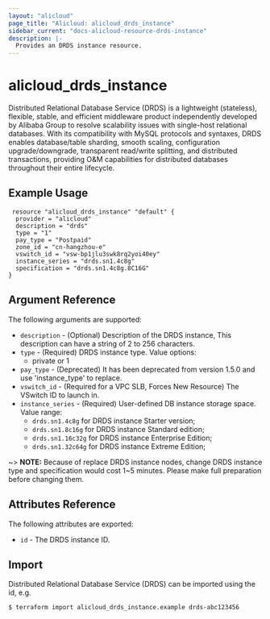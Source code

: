```yaml
---
layout: "alicloud"
page_title: "Alicloud: alicloud_drds_instance"
sidebar_current: "docs-alicloud-resource-drds-instance"
description: |-
  Provides an DRDS instance resource.
---
```


# alicloud\_drds\_instance

Distributed Relational Database Service (DRDS) is a lightweight (stateless), flexible, stable, and efficient middleware product independently developed by Alibaba Group to resolve scalability issues with single-host relational databases.
With its compatibility with MySQL protocols and syntaxes, DRDS enables database/table sharding, smooth scaling, configuration upgrade/downgrade,
transparent read/write splitting, and distributed transactions, providing O&M capabilities for distributed databases throughout their entire lifecycle.

## Example Usage

```
 resource "alicloud_drds_instance" "default" {
  provider = "alicloud"
  description = "drds"
  type = "1"
  pay_type = "Postpaid"
  zone_id = "cn-hangzhou-e"
  vswitch_id = "vsw-bp1jlu3swk8rq2yoi40ey"
  instance_series = "drds.sn1.4c8g"
  specification = "drds.sn1.4c8g.8C16G"
}
```

## Argument Reference

The following arguments are supported:

* `description` - (Optional) Description of the DRDS instance, This description can have a string of 2 to 256 characters.
* `type` - (Required) DRDS instance type. Value options: 
    - private or 1
* `pay_type` - (Deprecated) It has been deprecated from version 1.5.0 and use 'instance_type' to replace.
* `vswitch_id` - (Required for a VPC SLB, Forces New Resource) The VSwitch ID to launch in.
* `instance_series` - (Required) User-defined DB instance storage space. Value range:
    - `drds.sn1.4c8g` for DRDS instance Starter version;
    - `drds.sn1.8c16g` for DRDS instance Standard edition;
    - `drds.sn1.16c32g` for DRDS instance Enterprise Edition;
    - `drds.sn1.32c64g` for DRDS instance Extreme Edition;
    
~> **NOTE:** Because of replace DRDS instance nodes, change DRDS instance type and specification would cost 1~5 minutes. Please make full preparation before changing them.

## Attributes Reference

The following attributes are exported:

* `id` - The DRDS instance ID.

## Import

Distributed Relational Database Service (DRDS) can be imported using the id, e.g.

```
$ terraform import alicloud_drds_instance.example drds-abc123456
```
